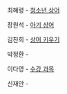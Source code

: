 최혜령 - [청소년 상어](https://www.acmicpc.net/problem/19236)

장원석 - [아기 상어](https://www.acmicpc.net/problem/16236)

김찬희 - [상어 키우기](https://www.acmicpc.net/problem/30892)

박정환 - 

이다영 - [수강 과목](https://www.acmicpc.net/problem/17845)

신재안 - 
